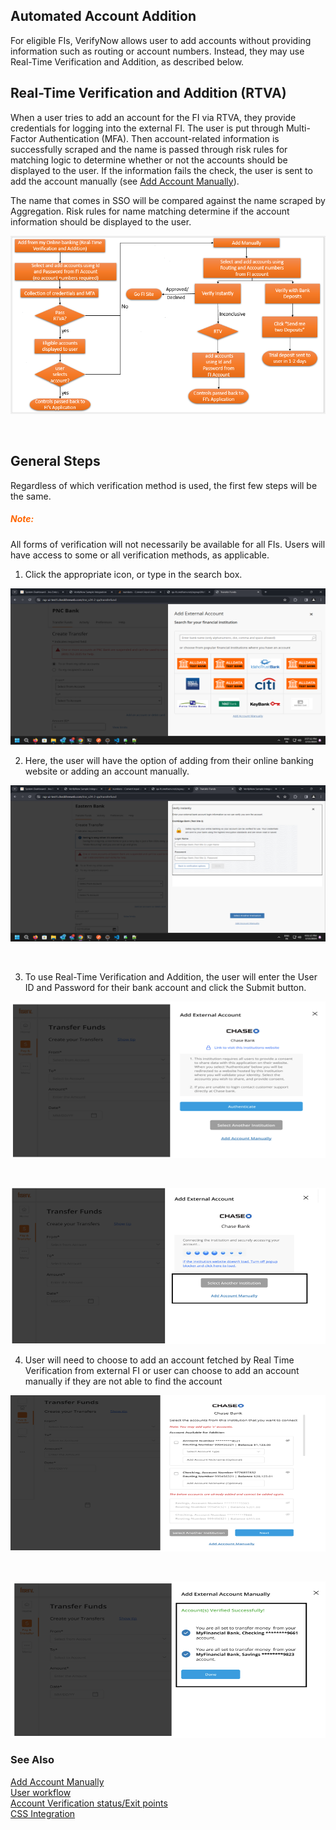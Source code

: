 ## Automated Account Addition

For eligible FIs, VerifyNow allows user to add accounts without providing information such as routing or account numbers. Instead, they may use Real-Time Verification and Addition, as described below.

## Real-Time Verification and Addition (RTVA)

When a user tries to add an account for the FI via RTVA, they provide credentials for logging into the external FI. The user is put through Multi-Factor Authentication (MFA). Then account-related information is successfully scraped and the name is passed through risk rules for matching logic to determine whether or not the accounts should be displayed to the user. If the information fails the check, the user is sent to add the account manually (see [Add Account Manually](?path=docs/add-account-manually.md)).

The name that comes in SSO will be compared against the name scraped by Aggregation. Risk rules for name matching determine if the account information should be displayed to the user.

<center>

![image](../assets/images/automated_account_addition.png)

&nbsp;

</center>

## General Steps

Regardless of which verification method is used, the first few steps will be the same.

<h5 style="color:#ff6600">Note:</h5>

All forms of verification will not necessarily be available for all FIs. Users will have access to some or all verification methods, as applicable.

1.	Click the appropriate icon, or type in the search box.

<center>

<img width="550" height="250" src="https://raw.githubusercontent.com/Fiserv/verifynow/develop/assets/images/rtvaAddExternalAccount.png">


</center>

2.	Here, the user will have the option of adding from their online banking website or adding an account manually.

<center>

<img width="550" height="250" src="https://raw.githubusercontent.com/Fiserv/verifynow/develop/assets/images/rtvaVerifyinstantly.png">

&nbsp;

</center>

3.  To use Real-Time Verification and Addition, the user will enter the User ID and Password for their bank account and click the Submit button.

<center>

<img width="550" height="250" src="https://raw.githubusercontent.com/Fiserv/verifynow/develop/assets/images/rtvaexternalaccountauthentication.png">

&nbsp;

<img width="550" height="250" src="https://raw.githubusercontent.com/Fiserv/verifynow/develop/assets/images/rtvaauthenticationinprogress.png">


</center>

4.  User will need to choose to add an account fetched by Real Time Verification from external FI or user can choose to add an account manually if they are not able to find the account

<center>

<img width="550" height="250" src="https://raw.githubusercontent.com/Fiserv/verifynow/develop/assets/images/rtvaselectinstitution.png">

&nbsp;

<img width="550" height="250" src="https://raw.githubusercontent.com/Fiserv/verifynow/develop/assets/images/rtvaAddexternalaccountsuccess.png">

</center>

### See Also

[Add Account Manually](?path=docs/add-account-manually.md)</br>
[User workflow](?path=docs/user-workflow.md)</br>
[Account Verification status/Exit points](?path=docs/account-verification-status.md)</br>
[CSS Integration](?path=docs/css-integration.md)

<style>
    .card-body ul {
        list-style: none;
        padding-left: 20px;
    }
    .card-body ul li::before {
        content: "\2022";
        font-size: 1.1em;
        color: #f60;
        display: inline-block;
        width: 1em;
        margin-left: -1em;
    }
    .card-container {
            display: flex;
            justify-content: space-between;
        }
        .card {
            border: 1px solid black;
            border-radius: 8px;
            margin: 5px;
            display: flex;
            flex-direction: column;
        }
   .collapsible-container {
        width: 100%;
    }

    .collapsible-checkbox {
        display: none;
    }

    .label-expand {
        background-color: #777;
        color: white;
        cursor: pointer;
        padding: 18px;
        width: 100%;
        border: none;
        text-align: left;
        outline: none;
        font-size: 15px;
        display: block;
        position: relative;
    }
   .label-expand::after{
        content: '+';
        font-size: 22px;
        font-weight: bold;
        position: absolute;
        right: 12px;
        top: 8px;
    }
    input:checked + label::after {
        content: '-';
        font-size: 22px;
        right: 14px;
        top: 8px;
    }

    .collapsible-checkbox:checked+.label-expand {
        background-color: #555;
    }

    .content-expand {
        padding: 0 18px;
        display: none;
        overflow: hidden;
        background-color: #f1f1f1;
    }

    .collapsible-checkbox:checked+.label-expand+.content-expand {
        display: block;
    }


    .block-quote {
        padding: 1em;
        color: #6a737d;
        border-left: 0.375em solid #40a9ff;
        background: #e6f7ff;
        border-radius: 3px;
    }

    .content-left {
        width: 50%
    }

    .image-otp {
        width: 40%
    }

    .content-body {
        display: flex;
        align-items: center;
        justify-content: space-between;
        padding: 20px;
    }

    .image-center {
      display: block;
      margin-left: auto;
      margin-right: auto;
      width: 70%;
    }
    
    .card-body {
        margin: 20px;
    }
</style>